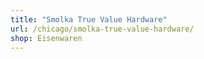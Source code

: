 ```yaml
---
title: "Smolka True Value Hardware"
url: /chicago/smolka-true-value-hardware/
shop: Eisenwaren
---
```

